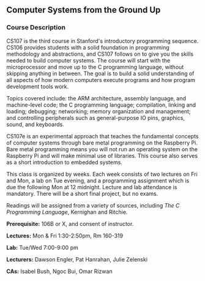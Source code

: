 ## Computer Systems from the Ground Up

### Course Description 

CS107 is the third course in Stanford's introductory programming sequence.
CS106 provides students 
with a solid foundation in programming methodology and abstractions,
and CS107 follows on to give you 
the skills needed to build computer systems.
The course will start with the microprocessor and move
up to the C programming language, without skipping anything in between.
The goal is to build a solid understanding of all aspects of
how modern computers execute programs 
and how program development tools work.

Topics covered include:
the ARM architecture, assembly language, and machine-level code;
the C programming language;
compilation, linking and loading; debugging;
networking; memory organization and management;
and controlling peripherals 
such as general-purpose IO pins, graphics, sound, and keyboards.

CS107e is an experimental approach 
that teaches the fundamental concepts of computer systems 
through bare metal programming on the Raspberry Pi.
Bare metal programming means you will not run an operating
system on the Raspberry Pi and will make minimal use of libraries.
This course also serves as a short introduction to embedded systems.

This class is organized by weeks. Each week consists of two lectures
on Fri and Mon, a lab on Tue evening, and a programming assignment
which is due the following Mon at 12 midnight.
Lecture and lab attendance is mandatory.
There will be a short final project,
but no exams. 

Readings will be assigned from a variety of sources,
including *The C Programming Language*, Kernighan and Ritchie.

**Prerequisite:** 106B or X, and consent of instructor. 

**Lectures:** Mon & Fri 1:30-2:50pm, Rm 160-319

**Lab:** Tue/Wed 7:00-9:00 pm

**Lecturers:** Dawson Engler, Pat Hanrahan, Julie Zelenski

**CAs:** Isabel Bush, Ngoc Bui, Omar Rizwan
